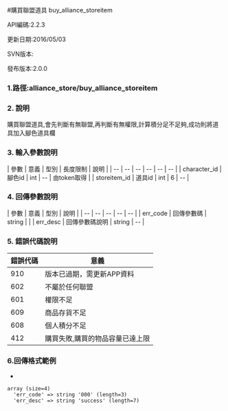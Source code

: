 #購買聯盟道具 buy_alliance_storeitem


API編碼:2.2.3

> 


更新日期:2016/05/03

> 

SVN版本:

> 

發布版本:2.0.0
### 1.路徑:alliance_store/buy_alliance_storeitem

### 2. 說明
購買聯盟道具,會先判斷有無聯盟,再判斷有無權限,計算積分足不足夠,成功則將道具加入腳色道具欄



### 3. 輸入參數說明


| 參數 | 意義 | 型別 | 長度限制 | 說明 |
| -- | -- | -- | -- | -- | -- |
| character_id | 腳色id | int | -- | 由token取得 |
| storeitem_id | 道具id | int | 6 | -- |

### 4. 回傳參數說明
| 參數 | 意義 | 型別 | 說明 |
| -- | -- | -- | -- | -- |
| err_code | 回傳參數碼 | string |  |
| err_desc | 回傳參數碼說明 | string | -- |


### 5. 錯誤代碼說明
|錯誤代碼|意義|
|--|--|
|910|版本已過期，需更新APP資料|
|602|不屬於任何聯盟|
|601|權限不足|
|609|商品存貨不足|
|608|個人積分不足|
|412|購買失敗,購買的物品容量已達上限|





### 6.回傳格式範例

*

```
array (size=4)
  'err_code' => string '000' (length=3)
  'err_desc' => string 'success' (length=7)
  

```



